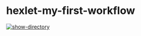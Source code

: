 # hexlet-my-first-workflow

[![show-directory](https://github.com/maxgrin04/hexlet-my-first-workflow/actions/workflows/show-directory.yml/badge.svg)](https://github.com/maxgrin04/hexlet-my-first-workflow/actions/workflows/show-directory.yml)

